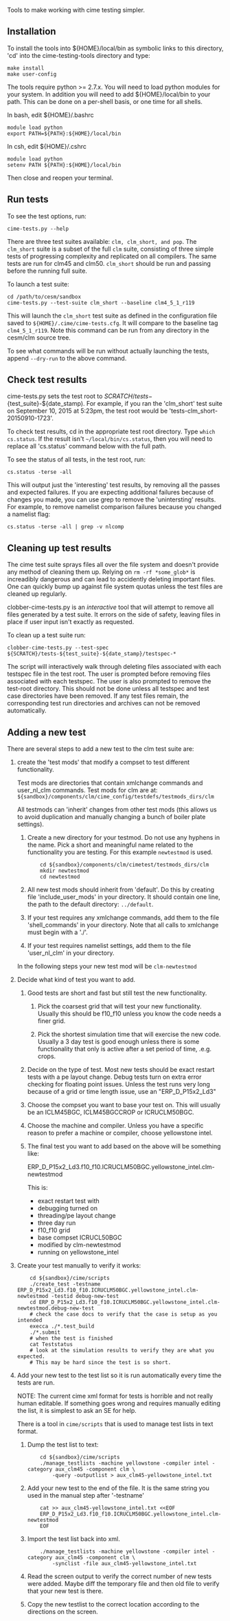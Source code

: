 Tools to make working with cime testing simpler.

Installation
------------

To install the tools into ${HOME}/local/bin as symbolic links to this directory,
'cd' into the cime-testing-tools directory and type:

    make install
    make user-config

The tools require python >= 2.7.x. You will need to load python modules for your system. In addition you will need to add ${HOME}/local/bin to your path. This can be done on a per-shell basis, or one time for all shells.

In bash, edit ${HOME}/.bashrc

    module load python
    export PATH=${PATH}:${HOME}/local/bin

In csh, edit ${HOME}/.cshrc

    module load python
    setenv PATH ${PATH}:${HOME}/local/bin


Then close and reopen your terminal.

Run tests
---------

To see the test options, run:

    cime-tests.py --help

There are three test suites available: `clm, clm_short, and pop`. 
The `clm_short` suite is a subset of the full `clm` suite, 
consisting of three simple tests of progressing complexity and 
replicated on all compilers. The same tests are run for clm45 and clm50.
`clm_short` should be run and passing before the running full suite.

To launch a test suite:

    cd /path/to/cesm/sandbox
    cime-tests.py --test-suite clm_short --baseline clm4_5_1_r119

This will launch the `clm_short` test suite as defined in the
configuration file saved to `${HOME}/.cime/cime-tests.cfg`. It will
compare to the baseline tag `clm4_5_1_r119`. Note this command can be
run from any directory in the cesm/clm source tree.


To see what commands will be run without actually launching the tests, append `--dry-run` to the above command.


Check test results
------------------

cime-tests.py sets the test root to
${SCRATCH}/tests-${test_suite}-${date_stamp). For example, if you ran
the 'clm_short' test suite on September 10, 2015 at 5:23pm, the test root
would be 'tests-clm_short-20150910-1723'. 

To check test results, cd in the appropriate test root directory.
Type `which cs.status`. If the result isn't `~/local/bin/cs.status`,
then you will need to replace all 'cs.status' command below with the
full path.

To see the status of all tests, in the test root, run:

    cs.status -terse -all

This will output just the 'interesting' test results, by removing all
the passes and expected failures. If you are expecting additional
failures because of changes you made, you can use grep to remove the
'unintersting' results. For example, to remove namelist comparison
failures because you changed a namelist flag:

    cs.status -terse -all | grep -v nlcomp


Cleaning up test results
------------------------

The cime test suite sprays files all over the file system and doesn't
provide any method of cleaning them up. Relying on `rm -rf
*some_glob*` is increadibly dangerous and can lead to accidently
deleting important files. One can quickly bump up against file
system quotas unless the test files are cleaned up regularly.

clobber-cime-tests.py is an *interactive* tool that will attempt to
remove all files generated by a test suite. It errors on the side of
safety, leaving files in place if user input isn't exactly as
requested.

To clean up a test suite run:

    clobber-cime-tests.py --test-spec ${SCRATCH}/tests-${test_suite}-${date_stamp}/testspec-*

The script will interactively walk through deleting files associated
with each testspec file in the test root. The user is prompted before
removing files associated with each testspec. The user is also
prompted to remove the test-root directory. This should not be done
unless all testspec and test case directories have been removed. If
any test files remain, the corresponding test run directories and
archives can not be removed automatically.


Adding a new test
-----------------

There are several steps to add a new test to the clm test suite are:

1. create the 'test mods' that modify a compset to test different functionality.

    Test mods are directories that contain xmlchange commands and
    user\_nl\_clm commands. Test mods for clm are at:
    `${sandbox}/components/clm/cime_config/testdefs/testmods_dirs/clm`

    All testmods can 'inherit' changes from other test mods (this
    allows us to avoid duplication and manually changing a bunch of
    boiler plate settings).

    1. Create a new directory for your testmod. Do not use any hyphens
       in the name. Pick a short and meaningful name related to the
       functionality you are testing. For this example `newtestmod` is
       used.

        ```
            cd ${sandbox}/components/clm/cimetest/testmods_dirs/clm
            mkdir newtestmod
            cd newtestmod
        ``` 

    2. All new test mods should inherit from 'default'. Do this by
       creating file 'include\_user\_mods' in your directory. It
       should contain one line, the path to the default directory: `../default`.

    3. If your test requires any xmlchange commands, add them to the
       file 'shell_commands' in your directory. Note that all calls to
       xmlchange must begin with a './'.

    4. If your test requires namelist settings, add them to the file
       'user\_nl\_clm' in your directory.

    In the following steps your new test mod will be `clm-newtestmod`

2. Decide what kind of test you want to add.

    1. Good tests are short and fast but still test the new
       functionality.

        1. Pick the coarsest grid that will test your new
           functionality. Usually this should be f10_f10 unless you
           know the code needs a finer grid.

        2. Pick the shortest simulation time that will exercise the
           new code. Usually a 3 day test is good enough unless there
           is some functionality that only is active after a set
           period of time, .e.g. crops.

    2. Decide on the type of test. Most new tests should be exact
       restart tests with a pe layout change. Debug tests turn on
       extra error checking for floating point issues. Unless the test
       runs very long because of a grid or time length issue, use an
       "ERP\_D\_P15x2_Ld3"

    3. Choose the compset you want to base your test on. This will
       usually be an ICLM45BGC, ICLM45BGCCROP or ICRUCLM50BGC.

    4. Choose the machine and compiler. Unless you have a specific
       reason to prefer a machine or compiler, choose yellowstone
       intel.

    5. The final test you want to add based on the above will be something like:

       ERP\_D\_P15x2\_Ld3.f10\_f10.ICRUCLM50BGC.yellowstone\_intel.clm-newtestmod

       This is:

         * exact restart test with
         * debugging turned on
         * threading/pe layout change
         * three day run
         * f10_f10 grid
         * base compset ICRUCL50BGC
         * modified by clm-newtestmod
         * running on yellowstone_intel

3. Create your test manually to verify it works:

    ```
        cd ${sandbox}/cime/scripts
        ./create_test -testname ERP_D_P15x2_Ld3.f10_f10.ICRUCLM50BGC.yellowstone_intel.clm-newtestmod -testid debug-new-test
        cd ERP_D_P15x2_Ld3.f10_f10.ICRUCLM50BGC.yellowstone_intel.clm-newtestmod.debug-new-test
        # check the case docs to verify that the case is setup as you intended
        execca ./*.test_build
        ./*.submit
        # when the test is finished
        cat Teststatus
        # look at the simulation results to verify they are what you expected.
        # This may be hard since the test is so short.
    ```


4. Add your new test to the test list so it is run automatically every time the tests are run.

    NOTE: The current cime xml format for tests is horrible and not
    really human editable. If something goes wrong and requires
    manually editing the list, it is simplest to ask an SE for help.

    There is a tool in `cime/scripts` that is used to manage test lists in text format.

    1. Dump the test list to text:

        ```
            cd ${sandbox}/cime/scripts
            ./manage_testlists -machine yellowstone -compiler intel -category aux_clm45 -component clm \
                -query -outputlist > aux_clm45-yellowstone_intel.txt
        ```
    

    2. Add your new test to the end of the file. It is the same string you used in the manual step after '-testname'

        ```
            cat >> aux_clm45-yellowstone_intel.txt <<EOF
            ERP_D_P15x2_Ld3.f10_f10.ICRUCLM50BGC.yellowstone_intel.clm-newtestmod
            EOF
        ```

    3. Import the test list back into xml.

        ```
            ./manage_testlists -machine yellowstone -compiler intel -category aux_clm45 -component clm \
                -synclist -file aux_clm45-yellowstone_intel.txt
        ```

    4. Read the screen output to verify the correct number of new
       tests were added. Maybe diff the temporary file and then old
       file to verify that your new test is there.

    5. Copy the new testlist to the correct location according to the directions on the screen.
